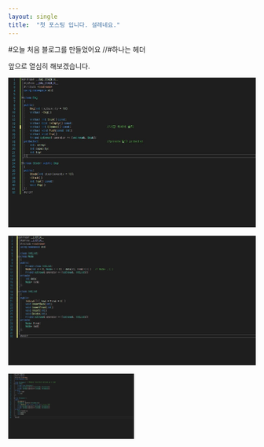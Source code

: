 ```yaml
---
layout: single
title:  "첫 포스팅 입니다. 설레네요."
---
```


#오늘 처음 블로그를 만들었어요 //#하나는 헤더

앞으로 열심히 해보겠습니다.

![bagstack.h](../images/2023-01-04-first/bagstack.h.jpg)

![list.h](../images/2023-01-04-first/list.h.jpg)

<img src="../images/2023-01-04-first/poly.h.jpg" alt="poly.h" style="zoom: 25%;" />

